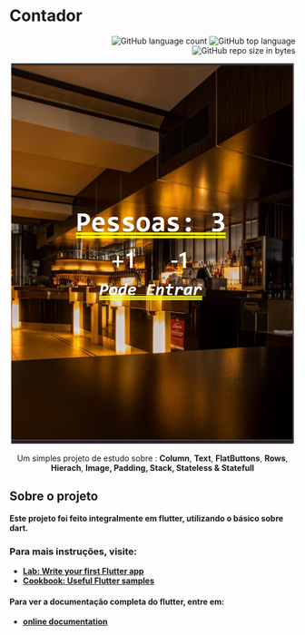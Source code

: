 <h1>Contador </h1>
<p align="right" style="margin-top: 10px;">
   <img alt="GitHub language count" src="https://img.shields.io/github/languages/count/gabriel4420/Contador">

  <img alt="GitHub top language" src="https://img.shields.io/github/languages/top/gabriel4420/Contador?logo=html">

  <img alt="GitHub repo size in bytes" src="https://img.shields.io/github/repo-size/gabriel4420/Contador?color=green">

  <br>
</p>

<p align="center">
  <img alt="Gif da Aplicação" src="images/Home Page.png" />
</p>
<p align="center">
  Um simples projeto de estudo sobre : <strong>Column</strong>, <strong>Text</strong>, <strong>FlatButtons</strong>, <strong>Rows</strong>, <strong>Hierach</strong>, <strong>Image<strong>, <strong>Padding</strong>, <strong>Stack</strong>, <strong>Stateless & Statefull</strong>
</p>

## Sobre o projeto

Este projeto foi feito integralmente em flutter, utilizando o básico sobre dart.

### Para mais instruções, visite:

- [Lab: Write your first Flutter app](https://flutter.dev/docs/get-started/codelab)
- [Cookbook: Useful Flutter samples](https://flutter.dev/docs/cookbook)

#### Para ver a documentação completa do flutter, entre em:

- [online documentation](https://flutter.dev/docs)
